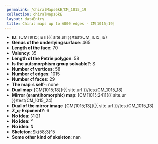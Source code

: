 ```yaml
--- 
 permalink: /chiralMaps6kE/CM_1015_19 
 collection: chiralMaps6kE
 layout: dataEntry
 title: Chiral maps up to 6000 edges - CM[1015;19]
---
```


- **ID**: [CM[1015;19]]({{ site.url }}/test/CM_1015_19)
- **Genus of the underlying surface**: 465
- **Length of the face**: 70
- **Valency**: 35
- **Length of the Petrie polygon**: 58
- **Is the automorphism group solvable?**: S
- **Number of vertices**: 58
- **Number of edges**: 1015
- **Number of faces**: 29
- **The map is self-**: none
- **Dual map**: [CM[1015;18]]({{ site.url }}/test/CM_1015_18)
- **Mirror (enantihomorphic) map**: [CM[1015;24]]({{ site.url }}/test/CM_1015_24)
- **Dual of the mirror image**: [CM[1015;13]]({{ site.url }}/test/CM_1015_13)
- **Z_q-Exponent?**: 6
- **No idea**:  31:21
- **No idea**: Y
- **No idea**: N
- **Skeleton**: Sk(58;3)^5
- **Some other kind of skeleton**: nan
